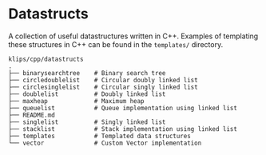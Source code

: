 # Datastructs

A collection of useful datastructures written in C++. Examples of templating these
structures in C++ can be found in the `templates/` directory.

```
klips/cpp/datastructs
.
├── binarysearchtree    # Binary search tree
├── circledoublelist    # Circular doubly linked list
├── circlesinglelist    # Circular singly linked list
├── doublelist          # Doubly linked list
├── maxheap             # Maximum heap
├── queuelist           # Queue implementation using linked list
├── README.md           
├── singlelist          # Singly linked list
├── stacklist           # Stack implementation using linked list
├── templates           # Templated data structures
└── vector              # Custom Vector implementation
```
